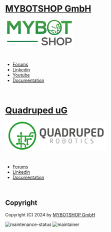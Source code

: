 # [MYBOTSHOP GmbH](https://www.mybotshop.de/)

<div style="display: flex; justify-content: space-between; align-items: center;">
  <img src="assets/mbs_logo.png" alt="MYBOTSHOP" width="220"/>
</div>

‎ 

- [Forums](https://forum.mybotshop.de/)
- [Linkedin](https://www.linkedin.com/company/mybotshop/posts/?feedView=all)
- [Youtube](https://www.youtube.com/@mybotshop)
- [Documentation](https://www.docs.mybotshop.de/)

‎ 

# [Quadruped uG](https://www.quadruped.de/)

<div style="display: flex; justify-content: space-between; align-items: center;">
  <img src="assets/qre_logo.png" alt="Second Image"/>
</div>

‎ 

- [Forums](https://forum.mybotshop.de/)
- [Linkedin](https://www.linkedin.com/company/quadruped-robotics/posts/?feedView=all)
- [Documentation](https://www.docs.quadruped.de/)

‎ 

## Copyright 

Copyright (C) 2024 by [MYBOTSHOP GmbH](https://www.mybotshop.de/)

![maintenance-status](https://img.shields.io/badge/Maintenance-passively--maintained-yellowgreen.svg)
![maintainer](https://img.shields.io/badge/Maintainer-MYBOTSHOP_Support-blue)

‎ 

<!-- <p align="center" style="border:solid #6495ED">
  <img src="https://github.com/SOHAIL1996/property_based_tester/blob/main/documentation/gifs/husky_iso23482-1_sec11.1.gif" width="32%"/>
  &nbsp;
  <img src="https://github.com/SOHAIL1996/property_based_tester/blob/main/documentation/gifs/husky_iso23482-1_sec13.2.gif" width="32%"/>
  &nbsp; 
  <img src="https://github.com/SOHAIL1996/property_based_tester/blob/main/documentation/gifs/husky_iso23482-1_sec13.3.gif" width="32%"/>
</p> -->